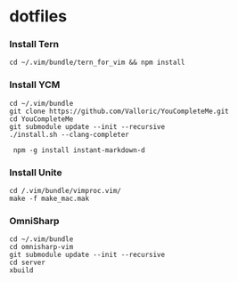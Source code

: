 # dotfiles


### Install Tern
```
cd ~/.vim/bundle/tern_for_vim && npm install
```

### Install YCM
```
cd ~/.vim/bundle
git clone https://github.com/Valloric/YouCompleteMe.git
cd YouCompleteMe
git submodule update --init --recursive
./install.sh --clang-completer

 npm -g install instant-markdown-d
```

### Install Unite
```
cd /.vim/bundle/vimproc.vim/
make -f make_mac.mak
```

### OmniSharp
```
cd ~/.vim/bundle
cd omnisharp-vim
git submodule update --init --recursive
cd server
xbuild
```
